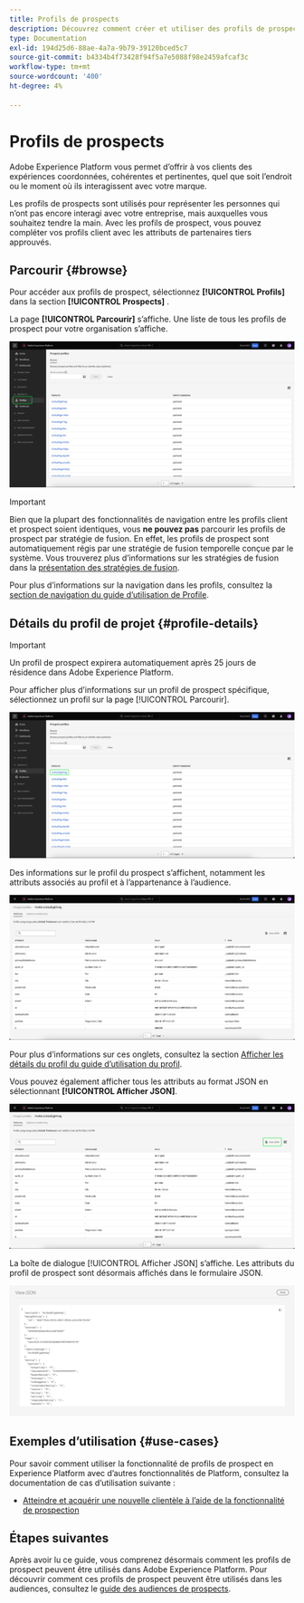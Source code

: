 ```yaml
---
title: Profils de prospects
description: Découvrez comment créer et utiliser des profils de prospect pour collecter des informations sur des clients inconnus à l’aide d’informations tierces.
type: Documentation
exl-id: 194d25d6-88ae-4a7a-9b79-39120bced5c7
source-git-commit: b4334b4f73428f94f5a7e5088f98e2459afcaf3c
workflow-type: tm+mt
source-wordcount: '400'
ht-degree: 4%

---
```


# Profils de prospects

Adobe Experience Platform vous permet d’offrir à vos clients des expériences coordonnées, cohérentes et pertinentes, quel que soit l’endroit ou le moment où ils interagissent avec votre marque.

Les profils de prospects sont utilisés pour représenter les personnes qui n’ont pas encore interagi avec votre entreprise, mais auxquelles vous souhaitez tendre la main. Avec les profils de prospect, vous pouvez compléter vos profils client avec les attributs de partenaires tiers approuvés.

## Parcourir {#browse}

Pour accéder aux profils de prospect, sélectionnez **[!UICONTROL Profils]** dans la section **[!UICONTROL Prospects]** .

La page **[!UICONTROL Parcourir]** s’affiche. Une liste de tous les profils de prospect pour votre organisation s’affiche.

![Le bouton [!UICONTROL Profils] est mis en surbrillance et affiche la page [!UICONTROL Parcourir] pour les profils de prospect.](../images/prospect-profile/browse-profiles.png)

>[!IMPORTANT]
>
>Bien que la plupart des fonctionnalités de navigation entre les profils client et prospect soient identiques, vous **ne pouvez pas** parcourir les profils de prospect par stratégie de fusion. En effet, les profils de prospect sont automatiquement régis par une stratégie de fusion temporelle conçue par le système. Vous trouverez plus d’informations sur les stratégies de fusion dans la [présentation des stratégies de fusion](../merge-policies/overview.md).

Pour plus d’informations sur la navigation dans les profils, consultez la [section de navigation du guide d’utilisation de Profile](./user-guide.md#browse-identity).

## Détails du profil de projet {#profile-details}

>[!IMPORTANT]
>
>Un profil de prospect expirera automatiquement après 25 jours de résidence dans Adobe Experience Platform.

Pour afficher plus d’informations sur un profil de prospect spécifique, sélectionnez un profil sur la page [!UICONTROL Parcourir].

![Un profil de prospect est mis en surbrillance sur la page de navigation.](../images/prospect-profile/select-specific-profile.png)

Des informations sur le profil du prospect s’affichent, notamment les attributs associés au profil et à l’appartenance à l’audience.

![ La page des détails du profil de prospect s&#39;affiche.](../images/prospect-profile/profile-details.png)

Pour plus d’informations sur ces onglets, consultez la section [Afficher les détails du profil du guide d’utilisation du profil](./user-guide.md#profile-detail).

Vous pouvez également afficher tous les attributs au format JSON en sélectionnant **[!UICONTROL Afficher JSON]**.

![Le bouton [!UICONTROL Afficher JSON] est mis en surbrillance sur la page des détails du profil de prospect.](../images/prospect-profile/profile-select-view-json.png)

La boîte de dialogue [!UICONTROL Afficher JSON] s’affiche. Les attributs du profil de prospect sont désormais affichés dans le formulaire JSON.

![Les attributs du profil de prospect sont affichés dans le formulaire JSON.](../images/prospect-profile/profile-view-json.png)

## Exemples d’utilisation {#use-cases}

Pour savoir comment utiliser la fonctionnalité de profils de prospect en Experience Platform avec d’autres fonctionnalités de Platform, consultez la documentation de cas d’utilisation suivante :

- [Atteindre et acquérir une nouvelle clientèle à l’aide de la fonctionnalité de prospection](../../rtcdp/partner-data/prospecting.md)

## Étapes suivantes

Après avoir lu ce guide, vous comprenez désormais comment les profils de prospect peuvent être utilisés dans Adobe Experience Platform. Pour découvrir comment ces profils de prospect peuvent être utilisés dans les audiences, consultez le [guide des audiences de prospects](../../segmentation/ui/prospect-audience.md).
